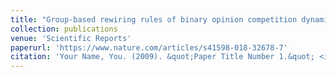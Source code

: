 ```yaml
---
title: "Group-based rewiring rules of binary opinion competition dynamics."
collection: publications
venue: 'Scientific Reports'
paperurl: 'https://www.nature.com/articles/s41598-018-32678-7'
citation: 'Your Name, You. (2009). &quot;Paper Title Number 1.&quot; <i>Journal 1</i>. 1(1).'
---
```


